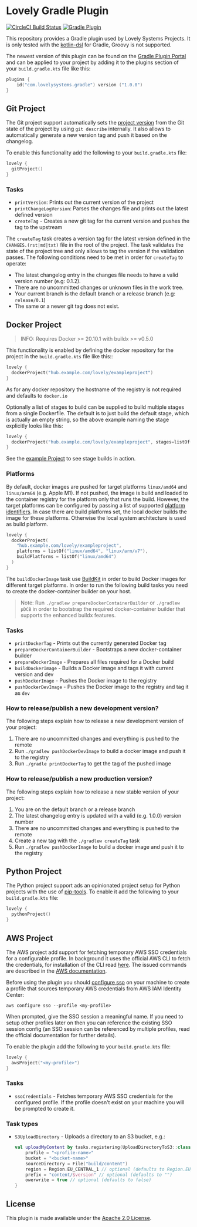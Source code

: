 # Lovely Gradle Plugin

[![CircleCI Build Status](https://dl.circleci.com/status-badge/img/gh/lovelysystems/lovely-gradle-plugin/tree/master.svg?style=svg)](https://dl.circleci.com/status-badge/redirect/gh/lovelysystems/lovely-gradle-plugin/tree/master)
[![Gradle Plugin](https://img.shields.io/maven-metadata/v/https/plugins.gradle.org/m2/com/lovelysystems/gradle/com.lovelysystems.gradle.gradle.plugin/maven-metadata.xml.svg?label=gradle-plugin)](https://plugins.gradle.org/plugin/com.lovelysystems.gradle)

This repository provides a Gradle plugin used by Lovely Systems Projects. It is only tested with the
[kotlin-dsl](https://github.com/gradle/kotlin-dsl) for Gradle, Groovy is not supported.

The newest version of this plugin can be found on
the [Gradle Plugin Portal](https://plugins.gradle.org/plugin/com.lovelysystems.gradle)
and can be applied to your project by adding it to the plugins section of your `build.gradle.kts`
file like this:

```kotlin
plugins {
    id("com.lovelysystems.gradle") version ("1.0.0")
}
```

## Git Project

The Git project support automatically sets the
[project version](https://docs.gradle.org/current/dsl/org.gradle.api.Project.html#org.gradle.api.Project:version)
from the Git state of the project by using `git describe` internally. It also allows to
automatically generate a new version tag and push it based on the changelog.

To enable this functionality add the following to your `build.gradle.kts` file:

```kotlin
lovely {
  gitProject()
}
```

### Tasks

* `printVersion`: Prints out the current version of the project
* `printChangeLogVersion`: Parses the changes file and prints out the latest defined version
* `createTag` - Creates a new git tag for the current version and pushes the tag to the upstream

The `createTag` task creates a version tag for the latest version defined in the `CHANGES.(rst|md|txt)` file
in the root of the project. The task validates the state of the project tree and only allows to tag
the version if the validation passes. The following conditions need to be met in order
for `createTag` to operate:

- The latest changelog entry in the changes file needs to have a valid version number (e.g: 0.1.2).
- There are no uncommitted changes or unknown files in the work tree.
- Your current branch is the default branch or a release branch (e.g: `release/0.1`)
- The same or a newer git tag does not exist.

## Docker Project

> INFO: Requires Docker >= 20.10.1 with buildx >= v0.5.0

This functionality is enabled by defining the docker repository for the project in the
`build.gradle.kts` file like this::

```kotlin
lovely {
  dockerProject("hub.example.com/lovely/exampleproject")
}
```

As for any docker repository the hostname of the registry is not required and defaults
to `docker.io`

Optionally a list of stages to build can be supplied to build multiple stages from a single
Dockerfile. The default is to just build the default stage, which is actually an empty string, so
the above example naming the stage explicitly looks like this:

```kotlin
lovely {
  dockerProject("hub.example.com/lovely/exampleproject", stages=listOf(""))
}
```

See the [example Project](./example/build.gradle.kts) to see stage builds in action.

### Platforms

By default, docker images are pushed for target platforms `linux/amd64` and `linux/arm64` (e.g. Apple M1).
If not pushed, the image is build and loaded to the container registry for the platform only that runs the build.
However, the target platforms can be configured by passing a list of
supported [platform identifiers](https://docs.docker.com/engine/reference/commandline/buildx_build/#platform).
In case there are build platforms set, the local docker builds the image for these platforms. Otherwise the
local system architecture is used as build platform.

```kotlin
lovely {
  dockerProject(
    "hub.example.com/lovely/exampleproject", 
    platforms = listOf("linux/amd64", "linux/arm/v7"),
    buildPlatforms = listOf("linux/amd64")
  )
}
```

The `buildDockerImage` task use [BuildKit](https://docs.docker.com/build/buildx/) in order to build
Docker images for different target platforms. In order to run the following build tasks you need to create the
docker-container builder on your host.

> Note: Run `./gradlew prepareDockerContainerBuilder` or `./gradlew pDCB` in order to bootstrap the required
> docker-container builder that supports the enhanced buildx features.

### Tasks

* `printDockerTag` - Prints out the currently generated Docker tag
* `prepareDockerContainerBuilder` - Bootstraps a new docker-container builder
* `prepareDockerImage` - Prepares all files required for a Docker build
* `buildDockerImage` - Builds a Docker image and tags it with current version and dev
* `pushDockerImage` - Pushes the Docker image to the registry
* `pushDockerDevImage` - Pushes the Docker image to the registry and tag it as `dev`

### How to release/publish a new development version?

The following steps explain how to release a new development version of your project:

1. There are no uncommitted changes and everything is pushed to the remote
2. Run `./gradlew pushDockerDevImage` to build a docker image and push it to the registry
3. Run `./gradle printDockerTag` to get the tag of the pushed image

### How to release/publish a new production version?

The following steps explain how to release a new stable version of your project:

1. You are on the default branch or a release branch
2. The latest changelog entry is updated with a valid (e.g. 1.0.0) version number
3. There are no uncommitted changes and everything is pushed to the remote
4. Create a new tag with the `./gradlew createTag` task
5. Run `./gradlew pushDockerImage` to build a docker image and push it to the registry

## Python Project

The Python project support ads an opinionated project setup for Python projects with the use of
[pip-tools](https://github.com/jazzband/pip-tools). To enable it add the following to
your `build.gradle.kts` file:

```kotlin
lovely {
  pythonProject()
}
```

## AWS Project

The AWS project add support for fetching temporary AWS SSO credentials for a configurable profile. In background it
uses the official AWS CLI to fetch the credentials, for installation of the CLI read
[here](https://docs.aws.amazon.com/cli/latest/userguide/getting-started-install.html). The issued commands are described
in the [AWS documentation](https://docs.aws.amazon.com/cli/latest/userguide/cli-configure-sso.html).

Before using the plugin you should 
[configure sso](https://awscli.amazonaws.com/v2/documentation/api/latest/reference/configure/sso.html) on your
machine to create a profile that sources temporary AWS credentials from AWS IAM Identity Center:

```shell
aws configure sso --profile <my-profile>
```

When prompted, give the SSO session a meaningful name. If you need to setup other profiles later on then you can
reference the existing SSO session config (an SSO session can be referenced by multiple profiles, read the official
documentation for further details).

To enable the plugin add the following to your `build.gradle.kts` file:

```kotlin
lovely {
  awsProject("<my-profile>")
}
```

### Tasks

- `ssoCredentials` - Fetches temporary AWS SSO credentials for the configured profile. If the profile doesn't exist
  on your machine you will be prompted to create it.

### Task types

- `S3UploadDirectory` - Uploads a directory to an S3 bucket, e.g.:
    ```kotlin
    val uploadMyContent by tasks.registering(UploadDirectoryToS3::class) {
        profile = "<profile-name>"
        bucket = "<bucket-name>"
        sourceDirectory = File("build/content")
        region = Region.EU_CENTRAL_1 // optional (defaults to Region.EU_CENTRAL_1)
        prefix = "content/$version" // optional (defaults to "")
        owerwrite = true // optional (defaults to false)
    }
    ```

## License

This plugin is made available under
the [Apache 2.0 License](http://www.apache.org/licenses/LICENSE-2.0).

